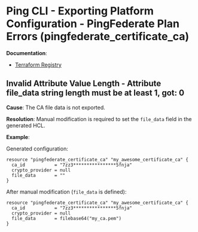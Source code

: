 # Ping CLI - Exporting Platform Configuration - PingFederate Plan Errors (pingfederate_certificate_ca)

**Documentation**:
- [Terraform Registry](https://registry.terraform.io/providers/pingidentity/pingfederate/latest/docs/resources/certificate_ca#schema)

## Invalid Attribute Value Length - Attribute file_data string length must be at least 1, got: 0

**Cause**: The CA file data is not exported.

**Resolution**: Manual modification is required to set the `file_data` field in the generated HCL.

**Example**:

Generated configuration:
```hcl
resource "pingfederate_certificate_ca" "my_awesome_certificate_ca" {
  ca_id           = "7zz3****************5fnja"
  crypto_provider = null
  file_data       = ""
}
```

After manual modification (`file_data` is defined):
```hcl
resource "pingfederate_certificate_ca" "my_awesome_certificate_ca" {
  ca_id           = "7zz3****************5fnja"
  crypto_provider = null
  file_data       = filebase64("my_ca.pem")
}
```



